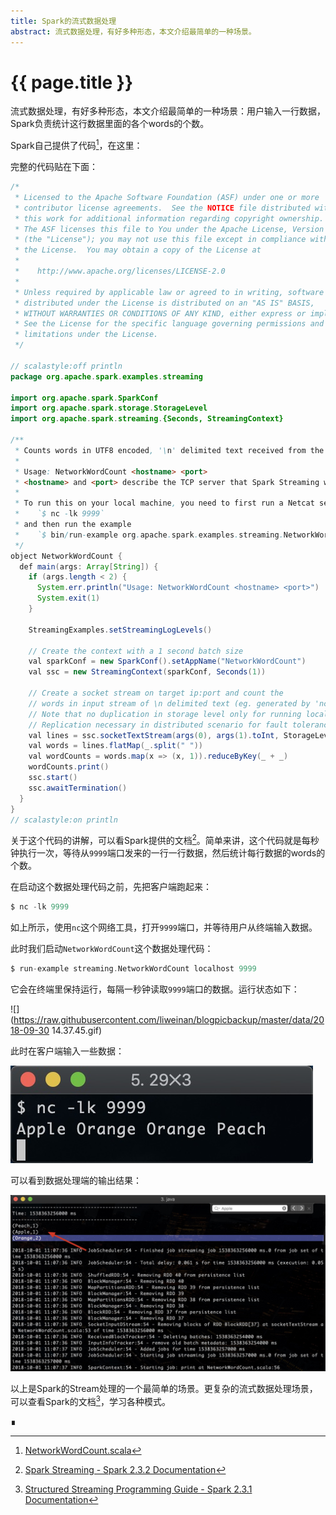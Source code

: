 ```yaml
---
title: Spark的流式数据处理
abstract: 流式数据处理，有好多种形态，本文介绍最简单的一种场景。
---
```


# {{ page.title }}

流式数据处理，有好多种形态，本文介绍最简单的一种场景：用户输入一行数据，Spark负责统计这行数据里面的各个words的个数。

Spark自己提供了代码[^src]，在这里：

[^src]: [NetworkWordCount.scala](https://github.com/apache/spark/blob/v2.3.2/examples/src/main/scala/org/apache/spark/examples/streaming/NetworkWordCount.scala)

完整的代码贴在下面：

```java
/*
 * Licensed to the Apache Software Foundation (ASF) under one or more
 * contributor license agreements.  See the NOTICE file distributed with
 * this work for additional information regarding copyright ownership.
 * The ASF licenses this file to You under the Apache License, Version 2.0
 * (the "License"); you may not use this file except in compliance with
 * the License.  You may obtain a copy of the License at
 *
 *    http://www.apache.org/licenses/LICENSE-2.0
 *
 * Unless required by applicable law or agreed to in writing, software
 * distributed under the License is distributed on an "AS IS" BASIS,
 * WITHOUT WARRANTIES OR CONDITIONS OF ANY KIND, either express or implied.
 * See the License for the specific language governing permissions and
 * limitations under the License.
 */

// scalastyle:off println
package org.apache.spark.examples.streaming

import org.apache.spark.SparkConf
import org.apache.spark.storage.StorageLevel
import org.apache.spark.streaming.{Seconds, StreamingContext}

/**
 * Counts words in UTF8 encoded, '\n' delimited text received from the network every second.
 *
 * Usage: NetworkWordCount <hostname> <port>
 * <hostname> and <port> describe the TCP server that Spark Streaming would connect to receive data.
 *
 * To run this on your local machine, you need to first run a Netcat server
 *    `$ nc -lk 9999`
 * and then run the example
 *    `$ bin/run-example org.apache.spark.examples.streaming.NetworkWordCount localhost 9999`
 */
object NetworkWordCount {
  def main(args: Array[String]) {
    if (args.length < 2) {
      System.err.println("Usage: NetworkWordCount <hostname> <port>")
      System.exit(1)
    }

    StreamingExamples.setStreamingLogLevels()

    // Create the context with a 1 second batch size
    val sparkConf = new SparkConf().setAppName("NetworkWordCount")
    val ssc = new StreamingContext(sparkConf, Seconds(1))

    // Create a socket stream on target ip:port and count the
    // words in input stream of \n delimited text (eg. generated by 'nc')
    // Note that no duplication in storage level only for running locally.
    // Replication necessary in distributed scenario for fault tolerance.
    val lines = ssc.socketTextStream(args(0), args(1).toInt, StorageLevel.MEMORY_AND_DISK_SER)
    val words = lines.flatMap(_.split(" "))
    val wordCounts = words.map(x => (x, 1)).reduceByKey(_ + _)
    wordCounts.print()
    ssc.start()
    ssc.awaitTermination()
  }
}
// scalastyle:on println
```

关于这个代码的讲解，可以看Spark提供的文档[^doc]。简单来讲，这个代码就是每秒钟执行一次，等待从`9999`端口发来的一行一行数据，然后统计每行数据的words的个数。

[^doc]: [Spark Streaming - Spark 2.3.2 Documentation](https://spark.apache.org/docs/latest/streaming-programming-guide.html)

在启动这个数据处理代码之前，先把客户端跑起来：

```scala
$ nc -lk 9999
```

如上所示，使用`nc`这个网络工具，打开`9999`端口，并等待用户从终端输入数据。

此时我们启动`NetworkWordCount`这个数据处理代码：

```scala
$ run-example streaming.NetworkWordCount localhost 9999
```

它会在终端里保持运行，每隔一秒钟读取`9999`端口的数据。运行状态如下：

![](https://raw.githubusercontent.com/liweinan/blogpicbackup/master/data/2018-09-30 14.37.45.gif)

此时在客户端输入一些数据：

![](https://raw.githubusercontent.com/liweinan/blogpicbackup/master/data/762B696C-AE8A-4319-BB38-24CE40C95561.png)

可以看到数据处理端的输出结果：

![](https://raw.githubusercontent.com/liweinan/blogpicbackup/master/data/46E6C265-33FF-44B9-9191-221C94BC630A.png)

以上是Spark的Stream处理的一个最简单的场景。更复杂的流式数据处理场景，可以查看Spark的文档[^streaming]，学习各种模式。

[^streaming]: [Structured Streaming Programming Guide - Spark 2.3.1 Documentation](https://spark.apache.org/docs/latest/structured-streaming-programming-guide.html)

∎












